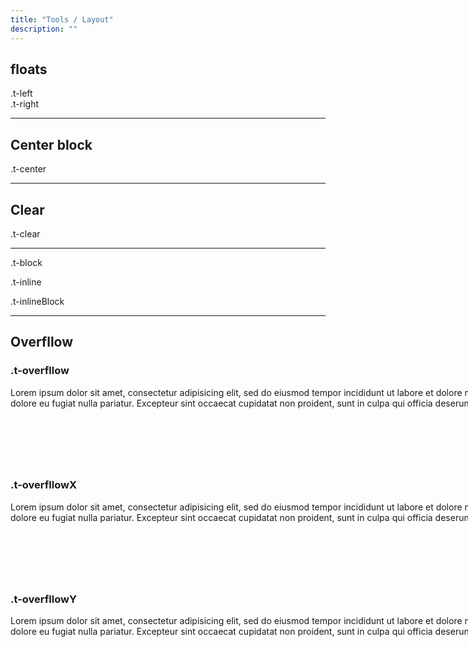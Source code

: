 ```yaml
---
title: "Tools / Layout"
description: ""
---
```

<div class="Container">
  <h2>floats</h2>
  <div class="t-clear">
    <div class="t-left test-block">.t-left</div>
    <div class="t-right test-block">.t-right</div>
  </div>
  <hr>

  <h2>Center block</h2>
  <div class="t-center test-block t-width1of4">.t-center</div>

  <hr>

  <h2>Clear</h2>
  <div class="t-clear test-block">.t-clear</div>

  <hr>


  <p class="t-block test-block">.t-block</p>
  <p class="t-inline test-block">.t-inline</p>
  <p class="t-inlineBlock test-block">.t-inlineBlock</p>

  <hr>


  <h2>Overfllow</h2>
  <div class="t-overfllow t-mb-bs" style="height:10rem;">
    <div style="width:2000px">
      <h3>.t-overfllow</h3>
      <p>
        Lorem ipsum dolor sit amet, consectetur adipisicing elit, sed do eiusmod tempor incididunt ut labore et dolore magna aliqua. Ut enim ad minim veniam, quis nostrud exercitation ullamco laboris nisi ut aliquip ex ea commodo consequat. Duis aute irure dolor in reprehenderit in voluptate velit esse cillum dolore eu fugiat nulla pariatur. Excepteur sint occaecat cupidatat non proident, sunt in culpa qui officia deserunt mollit anim id est laborum.
      </p>
    </div>
  </div>
  <div class="t-overfllowX t-mb-bs" style="height:10rem;">
    <div style="width:2000px">
      <h3>.t-overfllowX</h3>
      <p>
        Lorem ipsum dolor sit amet, consectetur adipisicing elit, sed do eiusmod tempor incididunt ut labore et dolore magna aliqua. Ut enim ad minim veniam, quis nostrud exercitation ullamco laboris nisi ut aliquip ex ea commodo consequat. Duis aute irure dolor in reprehenderit in voluptate velit esse cillum dolore eu fugiat nulla pariatur. Excepteur sint occaecat cupidatat non proident, sunt in culpa qui officia deserunt mollit anim id est laborum.
      </p>
    </div>
  </div>
  <div class="t-overfllowY t-mb-bs" style="height:10rem;">
    <div style="width:2000px">
      <h3>.t-overfllowY</h3>
      <p>
        Lorem ipsum dolor sit amet, consectetur adipisicing elit, sed do eiusmod tempor incididunt ut labore et dolore magna aliqua. Ut enim ad minim veniam, quis nostrud exercitation ullamco laboris nisi ut aliquip ex ea commodo consequat. Duis aute irure dolor in reprehenderit in voluptate velit esse cillum dolore eu fugiat nulla pariatur. Excepteur sint occaecat cupidatat non proident, sunt in culpa qui officia deserunt mollit anim id est laborum.
      </p>
    </div>
  </div>

</div>
